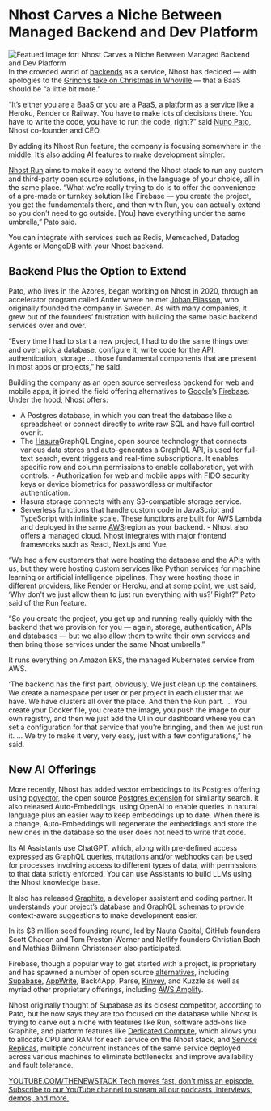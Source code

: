 # Nhost Carves a Niche Between Managed Backend and Dev Platform
![Featued image for: Nhost Carves a Niche Between Managed Backend and Dev Platform](https://cdn.thenewstack.io/media/2024/09/fb764f49-nhostlogo1-1024x576.png)
In the crowded world of [backends](https://thenewstack.io/why-backend-developers-should-fall-in-love-with-graphql-too/) as a service, Nhost has decided — with apologies to the [Grinch’s take on Christmas in Whoville](https://docs.google.com/document/d/10yulrehQodGE7jqCt6AT0W_gclURWfo4q0HryBjTxVw/preview?hgd=1) — that a BaaS should be “a little bit more.”

“It’s either you are a BaaS or you are a PaaS, a platform as a service like a Heroku, Render or Railway. You have to make lots of decisions there. You have to write the code, you have to run the code, right?” said [Nuno Pato](https://github.com/nunopato), Nhost co-founder and CEO.

By adding its Nhost Run feature, the company is focusing somewhere in the middle. It’s also adding [AI features](https://thenewstack.io/ai/) to make development simpler.

[Nhost Run](https://nhost.io/blog/run) aims to make it easy to extend the Nhost stack to run any custom and third-party open source solutions, in the language of your choice, all in the same place.
“What we’re really trying to do is to offer the convenience of a pre-made or turnkey solution like Firebase — you create the project, you get the fundamentals there, and then with Run, you can actually extend so you don’t need to go outside. [You] have everything under the same umbrella,” Pato said.

You can integrate with services such as Redis, Memcached, Datadog Agents or MongoDB with your Nhost backend.

## Backend Plus the Option to Extend
Pato, who lives in the Azores, began working on Nhost in 2020, through an accelerator program called Antler where he met [Johan Eliasson](https://github.com/elitan), who originally founded the company in Sweden. As with many companies, it grew out of the founders’ frustration with building the same basic backend services over and over.

“Every time I had to start a new project, I had to do the same things over and over: pick a database, configure it, write code for the API, authentication, storage … those fundamental components that are present in most apps or projects,” he said.

Building the company as an open source serverless backend for web and mobile apps, it joined the field offering alternatives to [Google](https://cloud.google.com/?utm_content=inline+mention)’s [ Firebase](https://thenewstack.io/firebase-suite-google-fires-new-mobile-dev-powers/). Under the hood, Nhost offers:

- A Postgres database, in which you can treat the database like a spreadsheet or connect directly to write raw SQL and have full control over it.
- The
[Hasura](https://hasura.io/?utm_content=inline+mention)GraphQL Engine, open source technology that connects various data stores and auto-generates a GraphQL API, is used for full-text search, event triggers and real-time subscriptions. It enables specific row and column permissions to enable collaboration, yet with controls. - Authorization for web and mobile apps with FIDO security keys or device biometrics for passwordless or multifactor authentication.
- Hasura storage connects with any S3-compatible storage service.
- Serverless functions that handle custom code in JavaScript and TypeScript with infinite scale. These functions are built for AWS Lambda and deployed in the same
[AWS](https://aws.amazon.com/?utm_content=inline+mention)region as your backend. - Nhost also offers a managed cloud.
Nhost integrates with major frontend frameworks such as React, Next.js and Vue.

“We had a few customers that were hosting the database and the APIs with us, but they were hosting custom services like Python services for machine learning or artificial intelligence pipelines. They were hosting those in different providers, like Render or Heroku, and at some point, we just said, ‘Why don’t we just allow them to just run everything with us?’ Right?” Pato said of the Run feature.

“So you create the project, you get up and running really quickly with the backend that we provision for you — again, storage, authentication, APIs and databases — but we also allow them to write their own services and then bring those services under the same Nhost umbrella.”

It runs everything on Amazon EKS, the managed Kubernetes service from AWS.

‘The backend has the first part, obviously. We just clean up the containers. We create a namespace per user or per project in each cluster that we have. We have clusters all over the place. And then the Run part. … You create your Docker file, you create the image, you push the image to our own registry, and then we just add the UI in our dashboard where you can set a configuration for that service that you’re bringing, and then we just run it. … We try to make it very, very easy, just with a few configurations,” he said.

## New AI Offerings
More recently, Nhost has added vector embeddings to its Postgres offering using [pgvector](https://thenewstack.io/postgres-is-now-a-vector-database-too/), the open source [Postgres extension](https://github.com/pgvector/pgvector) for similarity search. It also released Auto-Embeddings, using OpenAI to enable queries in natural language plus an easier way to keep embeddings up to date. When there is a change, Auto-Embeddings will regenerate the embeddings and store the new ones in the database so the user does not need to write that code.

Its AI Assistants use ChatGPT, which, along with pre-defined access expressed as GraphQL queries, mutations and/or webhooks can be used for processes involving access to different types of data, with permissions to that data strictly enforced. You can use Assistants to build LLMs using the Nhost knowledge base.

It also has released [Graphite](https://nhost.io/blog/dev-assistant), a developer assistant and coding partner. It understands your project’s database and GraphQL schemas to provide context-aware suggestions to make development easier.

In its $3 million seed founding round, led by Nauta Capital, GitHub founders Scott Chacon and Tom Preston-Werner and Netlify founders Christian Bach and Mathias Biilmann Christensen also participated.

Firebase, though a popular way to get started with a project, is proprietary and has spawned a number of open source [alternatives](https://thenewstack.io/guide-serverless-technologies-functions-backends-service/), including [Supabase](https://thenewstack.io/supabase-takes-aim-at-firebase-with-a-scalable-postgres-service/), [AppWrite](https://thenewstack.io/appwrite-a-cloud-native-backend-as-a-service/), Back4App, Parse, [Kinvey](https://thenewstack.io/introducing-kinvey-flex-industrys-first-unified-node-js-mbaas-platform/), and Kuzzle as well as myriad other proprietary offerings, including [AWS Amplify](https://thenewstack.io/independent-baas-providers-should-be-worried/).

Nhost originally thought of Supabase as its closest competitor, according to Pato, but he now says they are too focused on the database while Nhost is trying to carve out a niche with features like Run, software add-ons like Graphite, and platform features like [Dedicated Compute](https://nhost.io/blog/dedicated-compute), which allows you to allocate CPU and RAM for each service on the Nhost stack, and [Service Replicas](https://nhost.io/blog/service-replicas), multiple concurrent instances of the same service deployed across various machines to eliminate bottlenecks and improve availability and fault tolerance.

[
YOUTUBE.COM/THENEWSTACK
Tech moves fast, don't miss an episode. Subscribe to our YouTube
channel to stream all our podcasts, interviews, demos, and more.
](https://youtube.com/thenewstack?sub_confirmation=1)
